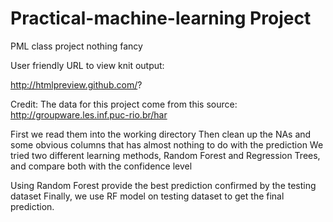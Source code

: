 # Practical-machine-learning Project
PML class project
nothing fancy

User friendly URL to view knit output:

 http://htmlpreview.github.com/?

Credit: The data for this project come from this source: http://groupware.les.inf.puc-rio.br/har

First we read them into the working directory
Then clean up the NAs and some obvious columns that has almost nothing to do with the prediction
We tried two different learning methods, Random Forest and Regression Trees, and compare both with the confidence level

Using Random Forest provide the best prediction confirmed by the testing dataset
Finally, we use RF model on testing dataset to get the final prediction.
